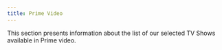 ```yaml
---
title: Prime Video
---
```


This section presents information about the list of our selected TV Shows available in Prime video.